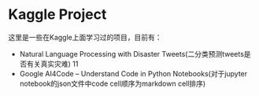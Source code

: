 # Kaggle Project
这里是一些在Kaggle上面学习过的项目，目前有：
+ Natural Language Processing with Disaster Tweets(二分类预测tweets是否有关真实灾难)
11
+ Google AI4Code – Understand Code in Python Notebooks(对于jupyter notebook的json文件中code cell顺序为markdown cell排序)
